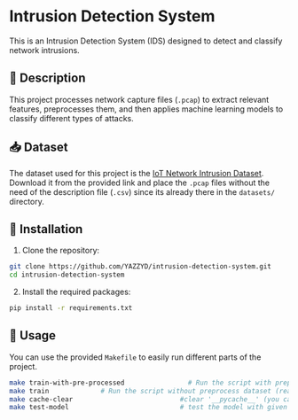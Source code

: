 # Intrusion Detection System

This is an Intrusion Detection System (IDS) designed to detect and classify network intrusions.

## 📌 Description

This project processes network capture files (`.pcap`) to extract relevant features, preprocesses them, and then applies machine learning models to classify different types of attacks.

## 📥 Dataset

The dataset used for this project is the [IoT Network Intrusion Dataset](https://ieee-dataport.org/open-access/iot-network-intrusion-dataset). Download it from the provided link and place the `.pcap` files without the need of the description file (`.csv`) since its already there in the `datasets/` directory.

## 🚀 Installation

1. Clone the repository:

```bash
git clone https://github.com/YAZZYD/intrusion-detection-system.git
cd intrusion-detection-system
```

2. Install the required packages:

```bash
pip install -r requirements.txt
```

## 🔨 Usage

You can use the provided `Makefile` to easily run different parts of the project.

```bash
make train-with-pre-processed                # Run the script with preprocess dataset
make train             # Run the script without preprocess dataset (read directly from csv)
make cache-clear                           #clear '__pycache__' (you can use pyclean if python3.8+)
make test-model                            # test the model with given dataset
```
